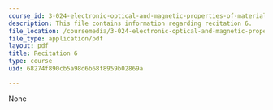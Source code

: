 ```yaml
---
course_id: 3-024-electronic-optical-and-magnetic-properties-of-materials-spring-2013
description: This file contains information regarding recitation 6.
file_location: /coursemedia/3-024-electronic-optical-and-magnetic-properties-of-materials-spring-2013/68274f890cb5a98d6b68f8959b02869a_MIT3_024S13_2012rec6.pdf
file_type: application/pdf
layout: pdf
title: Recitation 6
type: course
uid: 68274f890cb5a98d6b68f8959b02869a

---
```

None